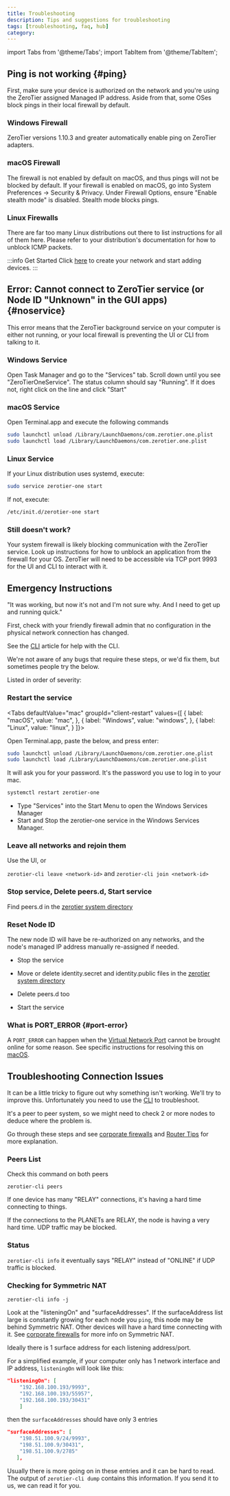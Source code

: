 ```yaml
---
title: Troubleshooting
description: Tips and suggestions for troubleshooting
tags: [troubleshooting, faq, hub]
category: 
---
```


import Tabs from '@theme/Tabs';
import TabItem from '@theme/TabItem';

## Ping is not working {#ping}

First, make sure your device is authorized on the network and you're using the ZeroTier assigned Managed IP address. Aside from that, some OSes block pings in their local firewall by default.

### Windows Firewall

ZeroTier versions 1.10.3 and greater automatically enable ping on ZeroTier adapters.

### macOS Firewall

The firewall is not enabled by default on macOS, and thus pings will not be blocked by default. If your firewall is enabled on macOS, go into System Preferences -> Security & Privacy. Under Firewall Options, ensure "Enable stealth mode" is disabled. Stealth mode blocks pings.

### Linux Firewalls

There are far too many Linux distributions out there to list instructions for all of them here. Please refer to your distribution's documentation for how to unblock ICMP packets.

:::info Get Started
Click [here](/start/) to create your network and start adding devices.
:::

## Error: Cannot connect to ZeroTier service (or Node ID "Unknown" in the GUI apps) {#noservice}

This error means that the ZeroTier background service on your computer is either not running, or your local firewall is preventing the UI or CLI from talking to it.

### Windows Service

Open Task Manager and go to the "Services" tab. Scroll down until you see "ZeroTierOneService". The status column should say "Running". If it does not, right click on the line and click "Start"

### macOS Service

Open Terminal.app and execute the following commands

```sh
sudo launchctl unload /Library/LaunchDaemons/com.zerotier.one.plist
sudo launchctl load /Library/LaunchDaemons/com.zerotier.one.plist
```

### Linux Service

If your Linux distribution uses systemd, execute:

```sh
sudo service zerotier-one start
```

If not, execute:

```sh
/etc/init.d/zerotier-one start
```

### Still doesn't work?

Your system firewall is likely blocking communication with the ZeroTier service. Look up instructions for how to unblock an application from the firewall for your OS. ZeroTier will need to be accessible via TCP port 9993 for the UI and CLI to interact with it.

## Emergency Instructions

"It was working, but now it's not and I'm not sure why. And I need to get up and running quick."

First, check with your friendly firewall admin that no configuration in the physical network connection has changed.

See the [CLI](cli.md) article for help with the CLI.

We're not aware of any bugs that require these steps, or we'd fix them, but sometimes people try the below.

Listed in order of severity:

### Restart the service

<Tabs
defaultValue="mac"
groupId="client-restart"
values={[
{ label: "macOS", value: "mac", },
{ label: "Windows", value: "windows", },
{ label: "Linux", value: "linux", }
]}>

<TabItem value="mac">

Open Terminal.app, paste the below, and press enter:

```sh
sudo launchctl unload /Library/LaunchDaemons/com.zerotier.one.plist
sudo launchctl load /Library/LaunchDaemons/com.zerotier.one.plist
```

It will ask you for your password. It's the password you use to log in to your mac.

</TabItem>

<TabItem value="linux">

```sh
systemctl restart zerotier-one
```

</TabItem>

<TabItem value="windows">

- Type "Services" into the Start Menu to open the Windows Services Manager
- Start and Stop the zerotier-one service in the Windows Services Manager.

</TabItem>
</Tabs>

### Leave all networks and rejoin them

Use the UI, or

`zerotier-cli leave <network-id>` and `zerotier-cli join <network-id>`

### Stop service, Delete peers.d, Start service

Find peers.d in the [zerotier system directory](config.md#system)

### Reset Node ID

The new node ID will have be re-authorized on any networks, and the node's managed IP address manually re-assigned if needed.

- Stop the service
- Move or delete identity.secret and identity.public files in the [zerotier system directory](config.md#system)

- Delete peers.d too
- Start the service

### What is PORT_ERROR {#port-error}

A `PORT_ERROR` can happen when the [Virtual Network Port](glossary.md#virtual-network-port) cannot be brought online for some reason. See specific instructions for resolving this on [macOS](faq-macos.md#port-error).

## Troubleshooting Connection Issues

It can be a little tricky to figure out why something isn't working. We'll try to improve this. Unfortunately you need to use the [CLI](cli.md) to troubleshoot.

It's a peer to peer system, so we might need to check 2 or more nodes to deduce where the problem is.

Go through these steps and see [corporate firewalls](corporate-firewalls.md) and [Router Tips](routertips.md) for more explanation.

### Peers List

Check this command on both peers

`zerotier-cli peers`

If one device has many "RELAY" connections, it's having a hard time connecting to things.

If the connections to the PLANETs are RELAY, the node is having a very hard time. UDP traffic may be blocked.

### Status

`zerotier-cli info` it eventually says "RELAY" instead of "ONLINE" if UDP traffic is blocked.

### Checking for Symmetric NAT

`zerotier-cli info -j`

Look at the "listeningOn" and "surfaceAddresses". If the surfaceAddress list large is constantly growing for each node you `ping`, this node may be behind Symmetric NAT. Other devices will have a hard time connecting with it.
See [corporate firewalls](corporate-firewalls.md) for more info on Symmetric NAT.

Ideally there is 1 surface address for each listening address/port.

For a simplified example, if your computer only has 1 network interface and IP address, `listeningOn` will look like this:

```json
"listeningOn": [
    "192.168.100.193/9993",
    "192.168.100.193/55957",
    "192.168.100.193/30431"
    ]
```

then the `surfaceAddresses` should have only 3 entries

```json
"surfaceAddresses": [
    "198.51.100.9/24/9993",
    "198.51.100.9/30431",
    "198.51.100.9/2785"
   ],
```

Usually there is more going on in these entries and it can be hard to read. The output of `zerotier-cli dump` contains this information. If you send it to us, we can read it for you.
